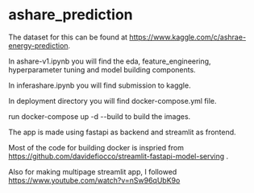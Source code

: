 # ashare_prediction

The dataset for this can be found at https://www.kaggle.com/c/ashrae-energy-prediction.

In ashare-v1.ipynb you will find the eda, feature_engineering, hyperparameter tuning and model building
components.

In inferashare.ipynb you will find submission to kaggle.

In deployment directory you will find docker-compose.yml file.

run docker-compose up -d --build to build the images.

The app is made using fastapi as backend and streamlit as frontend.

Most of the code for building docker is inspried from https://github.com/davidefiocco/streamlit-fastapi-model-serving .

Also for making multipage streamlit app, I followed https://www.youtube.com/watch?v=nSw96qUbK9o

